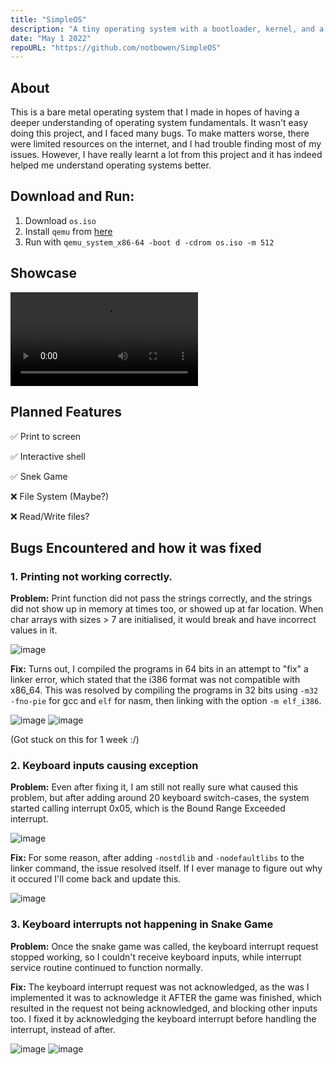 ```yaml
---
title: "SimpleOS"
description: "A tiny operating system with a bootloader, kernel, and a snake game in the kernel."
date: "May 1 2022"
repoURL: "https://github.com/notbowen/SimpleOS"
---
```


## About
This is a bare metal operating system that I made in hopes of having a deeper understanding of operating system fundamentals. It wasn't easy doing this project, and I faced many bugs. To make matters worse, there were limited resources on the internet, and I had trouble finding most of my issues. However, I have really learnt a lot from this project and it has indeed helped me understand operating systems better.

## Download and Run:
1. Download `os.iso`
2. Install `qemu` from [here](https://www.qemu.org/download/)
3. Run with `qemu_system_x86-64 -boot d -cdrom os.iso -m 512`


## Showcase

<video controls>
  <source src="https://user-images.githubusercontent.com/85286288/173368881-c93ced3e-a604-4a5d-99aa-84b304b8965a.mp4" type="video/mp4">
</video>


## Planned Features
✅ Print to screen

✅ Interactive shell

✅ Snek Game

❌ File System (Maybe?)

❌ Read/Write files?

## Bugs Encountered and how it was fixed
### 1. Printing not working correctly.
**Problem:**
Print function did not pass the strings correctly, and the strings did not show up in memory at times too, or showed up at far location. When char arrays with sizes > 7 are initialised, it would break and have incorrect values in it.

![image](https://user-images.githubusercontent.com/85286288/166937784-9c423862-2811-4b5a-8b26-778c32bae9de.png) 

**Fix:**
Turns out, I compiled the programs in 64 bits in an attempt to "fix" a linker error, which stated that the i386 format was not compatible with x86_64. This was resolved by compiling the programs in 32 bits using `-m32 -fno-pie` for gcc and `elf` for nasm, then linking with the option `-m elf_i386`.

![image](https://user-images.githubusercontent.com/85286288/166937887-2acca694-ad27-49a9-bf6f-15b44c6ec9a0.png)
![image](https://user-images.githubusercontent.com/85286288/166937914-f7a4d056-d467-4e49-a37f-a351b347941c.png)

(Got stuck on this for 1 week :/)

### 2. Keyboard inputs causing exception
**Problem:**
Even after fixing it, I am still not really sure what caused this problem, but after adding around 20 keyboard switch-cases, the system started calling interrupt 0x05, which is the Bound Range Exceeded interrupt.

![image](https://user-images.githubusercontent.com/85286288/167602756-e71897cf-6f51-4044-b81d-c29168de1d8c.png)

**Fix:**
For some reason, after adding `-nostdlib` and `-nodefaultlibs` to the linker command, the issue resolved itself. If I ever manage to figure out why it occured I'll come back and update this.

![image](https://user-images.githubusercontent.com/85286288/167602970-01fd4803-f7a2-4560-86c9-2834014c4d97.png)

### 3. Keyboard interrupts not happening in Snake Game
**Problem:**
Once the snake game was called, the keyboard interrupt request stopped working, so I couldn't receive keyboard inputs, while interrupt service routine continued to function normally.

**Fix:**
The keyboard interrupt request was not acknowledged, as the was I implemented it was to acknowledge it AFTER the game was finished, which resulted in the request not being acknowledged, and blocking other inputs too. I fixed it by acknowledging the keyboard interrupt before handling the interrupt, instead of after.

![image](https://user-images.githubusercontent.com/85286288/173329034-948c8905-8342-425a-a80f-a2e096c408f0.png)
![image](https://user-images.githubusercontent.com/85286288/173329081-d25a23de-464c-4487-89a6-4abde2e0f941.png)
